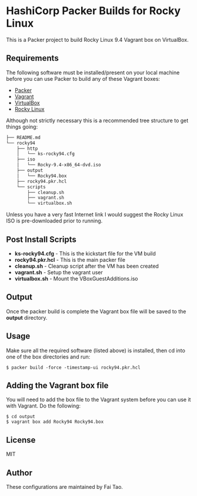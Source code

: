 # HashiCorp Packer Builds for Rocky Linux

This is a Packer project to build Rocky Linux 9.4 Vagrant box on VirtualBox.


## Requirements

The following software must be installed/present on your local machine before you can use Packer to build any of these Vagrant boxes:

  - [Packer](http://www.packer.io/)
  - [Vagrant](http://vagrantup.com/)
  - [VirtualBox](https://www.virtualbox.org/)
  - [Rocky Linux](https://rockylinux.org/)

Although not strictly necessary this is a recommended tree structure to get things going:

```bash
├── README.md
└── rocky94
    ├── http
    │   └── ks-rocky94.cfg
    ├── iso
    │   └── Rocky-9.4-x86_64-dvd.iso
    ├── output
    │   └── Rocky94.box
    ├── rocky94.pkr.hcl
    └── scripts
        ├── cleanup.sh
        ├── vagrant.sh
        └── virtualbox.sh
```
Unless you have a very fast Internet link I would suggest the Rocky Linux ISO is pre-downloaded prior to running.

## Post Install Scripts

  - **ks-rocky94.cfg** - This is the kickstart file for the VM build
  - **rocky94.pkr.hcl** - This is the main packer file
  - **cleanup.sh** - Cleanup script after the VM has been created
  - **vagrant.sh** - Setup the vagrant user
  - **virtualbox.sh** - Mount the VBoxGuestAdditions.iso

## Output

Once the packer build is complete the Vagrant box file will be saved to the **output** directory.

## Usage

Make sure all the required software (listed above) is installed, then cd into one of the box directories and run:

    $ packer build -force -timestamp-ui rocky94.pkr.hcl

## Adding the Vagrant box file

You will need to add the box file to the Vagrant system before you can use it with Vagrant. Do the following:

    $ cd output
    $ vagrant box add Rocky94 Rocky94.box

## License

MIT

## Author

These configurations are maintained by Fai Tao.

